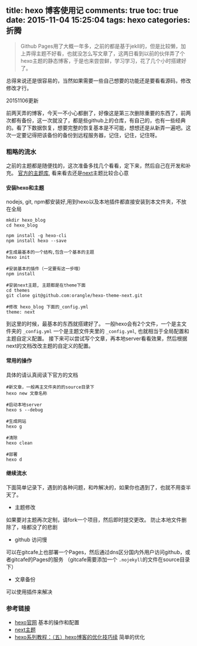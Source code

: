 title: hexo 博客使用记
comments: true
toc: true
date: 2015-11-04 15:25:04
tags: hexo
categories: 折腾
---

> Github Pages用了大概一年多，之前的都是基于jekll的，但是比较懒，加上弄得主题不好看，也就没怎么写文章了，这两日看到以前的伙伴弄了个hexo主题的静态博客，于是也来尝尝鲜，学习学习，花了几个小时搭建好了。

总得来说还是很容易的，当然如果需要一些自己想要的功能还是要看看源码，修改修改才行。

20151106更新

前两天弄的博客，今天一不小心都删了，好像这是第三次删除重要的东西了，前两次都有备份，这一次就没了，都是些github上的仓库，有自己的，也有一些经典的。看了下数据恢复，想要完整的恢复基本是不可能，想想还是从新弄一遍吧。这次一定要记得把该备份的备份到远程服务器，记住，记住，记住呀。

### 粗略的流水

之前的主题都是随便找的，这次准备多找几个看看，定下来，然后自己在开发和补充。 [官方的主题库](https://hexo.io/themes/), 看来看去还是[next](https://github.com/iissnan/hexo-theme-next)主题比较合心意

#### 安装hexo和主题

nodejs, git, npm都安装好,用到hexo以及本地插件都直接安装到本文件夹，不放在全局


```
mkdir hexo_blog
cd hexo_blog

npm install -g hexo-cli
npm install hexo --save

#生成最基本的一个结构,包含一个基本的主题
hexo init

#安装基本的插件（一定要有这一步哦）
npm install

#安装next主题, 主题都是在theme下面
cd themes
git clone git@github.com:orangle/hexo-theme-next.git

#修改 hexo_blog 下面的_config.yml
theme: next
```

到这里的时候，最基本的东西就搭建好了。
一般hexo会有2个文件，一个是主文件夹的 `_config.yml` 一个是主题文件夹里的 `_config.yml`, 也就相当于全局配置和主题自定义配置。 接下来可以尝试写个文章，再本地server看看效果，然后根据next的文档改改主题的自定义的配置。


#### 常用的操作

具体的请认真阅读下官方的文档

```
#新文章，一般再主文件夹的的source目录下
hexo new 文章名称

#启动本地server
hexo s --debug

#生成网站
hexo g

#清除
hexo clean

#部署
hexo d
```

#### 继续流水

下面简单记录下，遇到的各种问题，和咋解决的，如果你也遇到了，也就不用查半天了。

* 主题修改

如果要对主题再次定制，请fork一个项目，然后即时提交更改。 防止本地文件删除了，啥都没了的悲剧

* github 访问慢

可以在gitcafe上也部署一个Pages，然后通过dns区分国内外用户访问github，或者gitcafe的Pages的服务 （gitcafe需要添加一个 `.nojekyll`的文件在source目录下）

* 文章备份

可以使用插件来解决


### 参考链接
* [hexo官网](https://hexo.io/zh-tw/docs/) 基本的操作和配置
* [next主题](https://github.com/iissnan/hexo-theme-next)
* [hexo系列教程：（五）hexo博客的优化技巧续](http://zipperary.com/2013/06/02/hexo-guide-5/) 简单的优化


